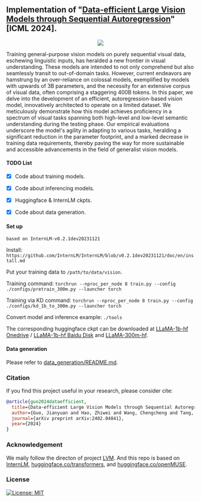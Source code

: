## Implementation of  "[Data-efficient Large Vision Models through Sequential Autoregression](https://arxiv.org/pdf/2402.04841.pdf)" [ICML 2024].


<p align="center">
  <img src="figs/DeLVM.PNG" >
</p>
<p align="center">
</p>
Training general-purpose vision models on purely sequential visual data, eschewing linguistic inputs, has heralded a new frontier in visual understanding. These models are intended to not only comprehend but also seamlessly transit to out-of-domain tasks.
However, current endeavors are hamstrung by an over-reliance on colossal models, exemplified by models with upwards of 3B parameters, and the necessity for an extensive corpus of visual data, often comprising a staggering 400B tokens. 
In this paper, we delve into the development of an efficient, autoregression-based vision model, innovatively architected to operate on a limited dataset. We meticulously demonstrate how this model achieves proficiency in a spectrum of visual tasks spanning both high-level and low-level semantic understanding during the testing phase. Our empirical evaluations underscore the model's agility in adapting to various tasks, heralding a significant reduction in the parameter footprint, and a marked decrease in training data requirements, thereby paving the way for more sustainable and accessible advancements in the field of generalist vision models.

#### TODO List
- [X] Code about training models.
- [X] Code about inferencing models.
- [X] Huggingface & InternLM ckpts.
- [X] Code about data generation.


#### Set up
```
based on InternLM-v0.2.1dev20231121
```


Install: `https://github.com/InternLM/InternLM/blob/v0.2.1dev20231121/doc/en/install.md`

Put your training data to `/path/to/data/vision`.

Training command:
`torchrun --nproc_per_node 8 train.py --config ./configs/pretrain_300m.py --launcher torch`

Training via KD command:
`torchrun --nproc_per_node 8 train.py --config ./configs/kd_1b_to_300m.py --launcher torch`

Convert model and inference example: `./tools`

The corresponding huggingface ckpt can be downloaded at [LLaMA-1b-hf Onedrive](https://unisyd-my.sharepoint.com/:u:/g/personal/han_wu_sydney_edu_au/EQx8q3DvqP1CqOddm0aYN4wBBywVAOSvyB1P12ItzuNDmw?e=uOkUnP) / [LLaMA-1b-hf Baidu Disk](https://pan.baidu.com/s/12oI_TOVHtbhriM1Bu1TXmw?pwd=1234) and [LLaMA-300m-hf](https://github.com/ggjy/DeLVM/releases/download/hf-ckpt/llama_300m_hf.zip).

#### Data generation
Please refer to [data_generation/README.md](data_generation/README.md).


### Citation

If you find this project useful in your research, please consider cite:

```bibtex
@article{guo2024dataefficient,
  title={Data-efficient Large Vision Models through Sequential Autoregression},
  author={Guo, Jianyuan and Hao, Zhiwei and Wang, Chengcheng and Tang, Yehui and Wu, Han and Hu, Han and Han, Kai and Xu, Chang},
  journal={arXiv preprint arXiv:2402.04841},
  year={2024}
}
```

### Acknowledgement

We maily follow the directon of  project  [LVM](https://github.com/ytongbai/LVM). And this repo is based on [InternLM](https://github.com/InternLM/InternLM),  [huggingface.co/transformers](https://github.com/huggingface/transformers), and [huggingface.co/openMUSE](https://github.com/huggingface/open-muse).

### License

[![License: MIT](https://img.shields.io/badge/License-MIT-yellow.svg)](https://opensource.org/licenses/MIT)
